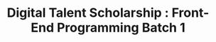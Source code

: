 ---
layout:   certificate
title:    "Digital Talent Scholarship : Front-End Programming Batch 1"
slug:     dts-pro1
category: dts
issuer:   "Kementerian Komunikasi dan Informatika Republik Indonesia"
---